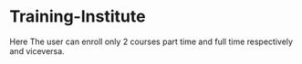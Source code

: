 # Training-Institute
Here The user can enroll only 2 courses part time and full time respectively and viceversa.
